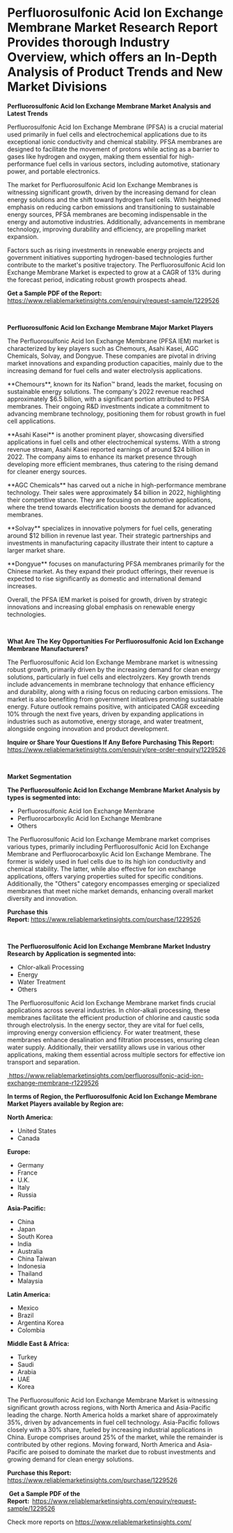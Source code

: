 <p><h1>Perfluorosulfonic Acid Ion Exchange Membrane Market Research Report Provides thorough Industry Overview, which offers an In-Depth Analysis of Product Trends and New Market Divisions</h1></p><p><strong>Perfluorosulfonic Acid Ion Exchange Membrane Market Analysis and Latest Trends</strong></p>
<p><p>Perfluorosulfonic Acid Ion Exchange Membrane (PFSA) is a crucial material used primarily in fuel cells and electrochemical applications due to its exceptional ionic conductivity and chemical stability. PFSA membranes are designed to facilitate the movement of protons while acting as a barrier to gases like hydrogen and oxygen, making them essential for high-performance fuel cells in various sectors, including automotive, stationary power, and portable electronics.</p><p>The market for Perfluorosulfonic Acid Ion Exchange Membranes is witnessing significant growth, driven by the increasing demand for clean energy solutions and the shift toward hydrogen fuel cells. With heightened emphasis on reducing carbon emissions and transitioning to sustainable energy sources, PFSA membranes are becoming indispensable in the energy and automotive industries. Additionally, advancements in membrane technology, improving durability and efficiency, are propelling market expansion.</p><p>Factors such as rising investments in renewable energy projects and government initiatives supporting hydrogen-based technologies further contribute to the market's positive trajectory. The Perfluorosulfonic Acid Ion Exchange Membrane Market is expected to grow at a CAGR of 13% during the forecast period, indicating robust growth prospects ahead.</p></p>
<p><strong>Get a Sample PDF of the Report:&nbsp;</strong> <a href="https://www.reliablemarketinsights.com/enquiry/request-sample/1229526?utm_campaign=2136&utm_medium=2&utm_source=Github&utm_content=ia&utm_term=02022025&utm_id=perfluorosulfonic-acid-ion-exchange-membrane">https://www.reliablemarketinsights.com/enquiry/request-sample/1229526</a></p>
<p>&nbsp;</p>
<p><strong>Perfluorosulfonic Acid Ion Exchange Membrane Major Market Players</strong></p>
<p><p>The Perfluorosulfonic Acid Ion Exchange Membrane (PFSA IEM) market is characterized by key players such as Chemours, Asahi Kasei, AGC Chemicals, Solvay, and Dongyue. These companies are pivotal in driving market innovations and expanding production capacities, mainly due to the increasing demand for fuel cells and water electrolysis applications.</p><p>**Chemours**, known for its Nafion™ brand, leads the market, focusing on sustainable energy solutions. The company's 2022 revenue reached approximately $6.5 billion, with a significant portion attributed to PFSA membranes. Their ongoing R&D investments indicate a commitment to advancing membrane technology, positioning them for robust growth in fuel cell applications.</p><p>**Asahi Kasei** is another prominent player, showcasing diversified applications in fuel cells and other electrochemical systems. With a strong revenue stream, Asahi Kasei reported earnings of around $24 billion in 2022. The company aims to enhance its market presence through developing more efficient membranes, thus catering to the rising demand for cleaner energy sources.</p><p>**AGC Chemicals** has carved out a niche in high-performance membrane technology. Their sales were approximately $4 billion in 2022, highlighting their competitive stance. They are focusing on automotive applications, where the trend towards electrification boosts the demand for advanced membranes.</p><p>**Solvay** specializes in innovative polymers for fuel cells, generating around $12 billion in revenue last year. Their strategic partnerships and investments in manufacturing capacity illustrate their intent to capture a larger market share.</p><p>**Dongyue** focuses on manufacturing PFSA membranes primarily for the Chinese market. As they expand their product offerings, their revenue is expected to rise significantly as domestic and international demand increases.</p><p>Overall, the PFSA IEM market is poised for growth, driven by strategic innovations and increasing global emphasis on renewable energy technologies.</p></p>
<p>&nbsp;</p>
<p><strong>What Are The Key Opportunities For Perfluorosulfonic Acid Ion Exchange Membrane Manufacturers?</strong></p>
<p><p>The Perfluorosulfonic Acid Ion Exchange Membrane market is witnessing robust growth, primarily driven by the increasing demand for clean energy solutions, particularly in fuel cells and electrolyzers. Key growth trends include advancements in membrane technology that enhance efficiency and durability, along with a rising focus on reducing carbon emissions. The market is also benefiting from government initiatives promoting sustainable energy. Future outlook remains positive, with anticipated CAGR exceeding 10% through the next five years, driven by expanding applications in industries such as automotive, energy storage, and water treatment, alongside ongoing innovation and product development.</p></p>
<p><strong>Inquire or Share Your Questions If Any Before Purchasing This Report:</strong> <a href="https://www.reliablemarketinsights.com/enquiry/pre-order-enquiry/1229526?utm_campaign=2136&utm_medium=2&utm_source=Github&utm_content=ia&utm_term=02022025&utm_id=perfluorosulfonic-acid-ion-exchange-membrane">https://www.reliablemarketinsights.com/enquiry/pre-order-enquiry/1229526</a></p>
<p>&nbsp;</p>
<p><strong>Market Segmentation</strong></p>
<p><strong>The Perfluorosulfonic Acid Ion Exchange Membrane Market Analysis by types is segmented into:</strong></p>
<p><ul><li>Perfluorosulfonic Acid Ion Exchange Membrane</li><li>Perfluorocarboxylic Acid Ion Exchange Membrane</li><li>Others</li></ul></p>
<p><p>The Perfluorosulfonic Acid Ion Exchange Membrane market comprises various types, primarily including Perfluorosulfonic Acid Ion Exchange Membrane and Perfluorocarboxylic Acid Ion Exchange Membrane. The former is widely used in fuel cells due to its high ion conductivity and chemical stability. The latter, while also effective for ion exchange applications, offers varying properties suited for specific conditions. Additionally, the "Others" category encompasses emerging or specialized membranes that meet niche market demands, enhancing overall market diversity and innovation.</p></p>
<p><strong>Purchase this Report:&nbsp;</strong><a href="https://www.reliablemarketinsights.com/purchase/1229526?utm_campaign=2136&utm_medium=2&utm_source=Github&utm_content=ia&utm_term=02022025&utm_id=perfluorosulfonic-acid-ion-exchange-membrane">https://www.reliablemarketinsights.com/purchase/1229526</a></p>
<p>&nbsp;</p>
<p><strong>The Perfluorosulfonic Acid Ion Exchange Membrane Market Industry Research by Application is segmented into:</strong></p>
<p><ul><li>Chlor-alkali Processing</li><li>Energy</li><li>Water Treatment</li><li>Others</li></ul></p>
<p><p>The Perfluorosulfonic Acid Ion Exchange Membrane market finds crucial applications across several industries. In chlor-alkali processing, these membranes facilitate the efficient production of chlorine and caustic soda through electrolysis. In the energy sector, they are vital for fuel cells, improving energy conversion efficiency. For water treatment, these membranes enhance desalination and filtration processes, ensuring clean water supply. Additionally, their versatility allows use in various other applications, making them essential across multiple sectors for effective ion transport and separation.</p></p>
<p><a href="https://www.reliablemarketinsights.com/perfluorosulfonic-acid-ion-exchange-membrane-r1229526?utm_campaign=2136&utm_medium=2&utm_source=Github&utm_content=ia&utm_term=02022025&utm_id=perfluorosulfonic-acid-ion-exchange-membrane">&nbsp;https://www.reliablemarketinsights.com/perfluorosulfonic-acid-ion-exchange-membrane-r1229526</a></p>
<p><strong>In terms of Region, the Perfluorosulfonic Acid Ion Exchange Membrane Market Players available by Region are:</strong></p>
<p>
    <p> <strong> North America: </strong>
        <ul>
            <li>United States</li>
            <li>Canada</li>
        </ul>
        </p> 
    <p> <strong> Europe: </strong>
        <ul>
            <li>Germany</li>
            <li>France</li>
            <li>U.K.</li>
            <li>Italy</li>
            <li>Russia</li>
        </ul>
        </p> 
    <p> <strong> Asia-Pacific: </strong>
        <ul>
            <li>China</li>
            <li>Japan</li>
            <li>South Korea</li>
            <li>India</li>
            <li>Australia</li>
            <li>China Taiwan</li>
            <li>Indonesia</li>
            <li>Thailand</li>
            <li>Malaysia</li>
        </ul>
        </p> 
    <p> <strong> Latin America: </strong>
        <ul>
            <li>Mexico</li>
            <li>Brazil</li>
            <li>Argentina Korea</li>
            <li>Colombia</li>
        </ul>
        </p> 
    <p> <strong> Middle East & Africa: </strong>
        <ul>
            <li>Turkey</li>
            <li>Saudi</li>
            <li>Arabia</li>
            <li>UAE</li>
            <li>Korea</li>
        </ul>
    </p>
    </p>
<p><p>The Perfluorosulfonic Acid Ion Exchange Membrane Market is witnessing significant growth across regions, with North America and Asia-Pacific leading the charge. North America holds a market share of approximately 35%, driven by advancements in fuel cell technology. Asia-Pacific follows closely with a 30% share, fueled by increasing industrial applications in China. Europe comprises around 25% of the market, while the remainder is contributed by other regions. Moving forward, North America and Asia-Pacific are poised to dominate the market due to robust investments and growing demand for clean energy solutions.</p></p>
<p><strong>Purchase this Report: </strong><a href="https://www.reliablemarketinsights.com/purchase/1229526?utm_campaign=2136&utm_medium=2&utm_source=Github&utm_content=ia&utm_term=02022025&utm_id=perfluorosulfonic-acid-ion-exchange-membrane">https://www.reliablemarketinsights.com/purchase/1229526</a></p>
<p>&nbsp;<strong>Get a Sample PDF of the Report:&nbsp;&nbsp;</strong><a href="https://www.reliablemarketinsights.com/enquiry/request-sample/1229526?utm_campaign=2136&utm_medium=2&utm_source=Github&utm_content=ia&utm_term=02022025&utm_id=perfluorosulfonic-acid-ion-exchange-membrane">https://www.reliablemarketinsights.com/enquiry/request-sample/1229526</a></p>
<p><strong></strong></p>
<p>Check more reports on <a href="https://www.reliablemarketinsights.com/?utm_campaign=2136&utm_medium=2&utm_source=Github&utm_content=ia&utm_term=02022025&utm_id=perfluorosulfonic-acid-ion-exchange-membrane">https://www.reliablemarketinsights.com/</a></p>